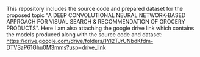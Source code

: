 This repository includes the source code and prepared dataset for the proposed topic "A DEEP CONVOLUTIONAL NEURAL NETWORK-BASED APPROACH FOR VISUAL SEARCH & RECOMMENDATION OF GROCERY PRODUCTS". 
Here I am also attaching the google drive link which contains the models produced along with the source code and dataset: https://drive.google.com/drive/folders/1Yl2TJrUNbdKfdm-DTVSaP61Ghu0M3mms?usp=drive_link
